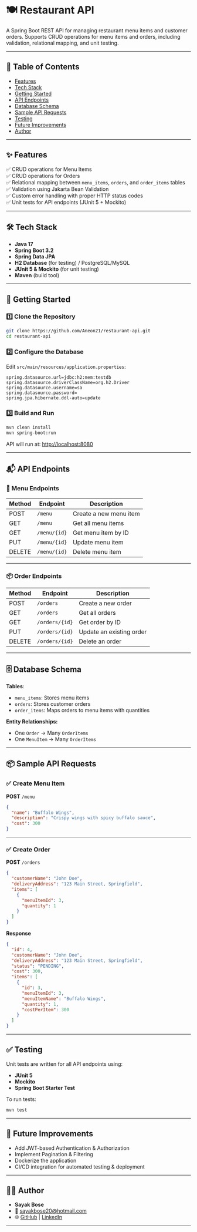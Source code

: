 
# 🍽️ Restaurant API

A Spring Boot REST API for managing restaurant menu items and customer orders. Supports CRUD operations for menu items and orders, including validation, relational mapping, and unit testing.

---

## 📖 Table of Contents
- [Features](#-features)
- [Tech Stack](#-tech-stack)
- [Getting Started](#-getting-started)
- [API Endpoints](#-api-endpoints)
- [Database Schema](#-database-schema)
- [Sample API Requests](#-sample-api-requests)
- [Testing](#-testing)
- [Future Improvements](#-future-improvements)
- [Author](#-author)

---

## ✨ Features

✅ CRUD operations for Menu Items  
✅ CRUD operations for Orders  
✅ Relational mapping between `menu_items`, `orders`, and `order_items` tables  
✅ Validation using Jakarta Bean Validation  
✅ Custom error handling with proper HTTP status codes  
✅ Unit tests for API endpoints (JUnit 5 + Mockito)  

---

## 🛠️ Tech Stack

- **Java 17**
- **Spring Boot 3.2**
- **Spring Data JPA**
- **H2 Database** (for testing) / PostgreSQL/MySQL
- **JUnit 5 & Mockito** (for unit testing)
- **Maven** (build tool)

---

## 🚀 Getting Started

### 1️⃣ Clone the Repository
```bash
git clone https://github.com/Aneon21/restaurant-api.git
cd restaurant-api
```

### 2️⃣ Configure the Database
Edit `src/main/resources/application.properties`:
```properties
spring.datasource.url=jdbc:h2:mem:testdb
spring.datasource.driverClassName=org.h2.Driver
spring.datasource.username=sa
spring.datasource.password=
spring.jpa.hibernate.ddl-auto=update
```

### 3️⃣ Build and Run
```bash
mvn clean install
mvn spring-boot:run
```

API will run at: [http://localhost:8080](http://localhost:8080)

---

## 📬 API Endpoints

### 📝 Menu Endpoints

| Method | Endpoint           | Description                |
|--------|---------------------|----------------------------|
| POST   | `/menu`             | Create a new menu item     |
| GET    | `/menu`             | Get all menu items         |
| GET    | `/menu/{id}`        | Get menu item by ID        |
| PUT    | `/menu/{id}`        | Update menu item           |
| DELETE | `/menu/{id}`        | Delete menu item           |

---

### 📦 Order Endpoints

| Method | Endpoint            | Description                |
|--------|----------------------|----------------------------|
| POST   | `/orders`            | Create a new order         |
| GET    | `/orders`            | Get all orders             |
| GET    | `/orders/{id}`       | Get order by ID            |
| PUT    | `/orders/{id}`       | Update an existing order   |
| DELETE | `/orders/{id}`       | Delete an order            |

---

## 🗄️ Database Schema

**Tables**:
- `menu_items`: Stores menu items
- `orders`: Stores customer orders
- `order_items`: Maps orders to menu items with quantities

**Entity Relationships:**
- One `Order` → Many `OrderItems`
- One `MenuItem` → Many `OrderItems`

---

## 📦 Sample API Requests

### ✅ Create Menu Item
**POST** `/menu`
```json
{
  "name": "Buffalo Wings",
  "description": "Crispy wings with spicy buffalo sauce",
  "cost": 300
}
```

---

### ✅ Create Order
**POST** `/orders`
```json
{
  "customerName": "John Doe",
  "deliveryAddress": "123 Main Street, Springfield",
  "items": [
    {
      "menuItemId": 3,
      "quantity": 1
    }
  ]
}
```

**Response**
```json
{
  "id": 4,
  "customerName": "John Doe",
  "deliveryAddress": "123 Main Street, Springfield",
  "status": "PENDING",
  "cost": 300,
  "items": [
    {
      "id": 3,
      "menuItemId": 3,
      "menuItemName": "Buffalo Wings",
      "quantity": 1,
      "costPerItem": 300
    }
  ]
}
```

---

## ✅ Testing
Unit tests are written for all API endpoints using:
- **JUnit 5**
- **Mockito**
- **Spring Boot Starter Test**

To run tests:
```bash
mvn test
```

---

## 🌱 Future Improvements

- Add JWT-based Authentication & Authorization
- Implement Pagination & Filtering
- Dockerize the application
- CI/CD integration for automated testing & deployment

---

## 👨‍💻 Author

- **Sayak Bose**
- 📧 sayakbose20@hotmail.com
- 🌐 [GitHub](https://github.com/Aneon21) | [LinkedIn](https://www.linkedin.com/in/sayakbose2000/)

---
